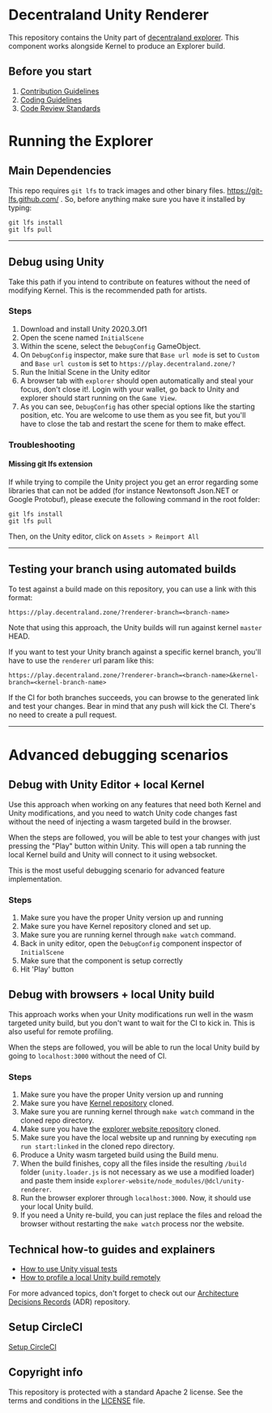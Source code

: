 # Decentraland Unity Renderer

This repository contains the Unity part of [decentraland explorer](https://play.decentraland.org). This component works alongside Kernel to produce an Explorer build.

## Before you start

1. [Contribution Guidelines](.github/CONTRIBUTING.md)
2. [Coding Guidelines](docs/style-guidelines.md)
3. [Code Review Standards](docs/code-review-standards.md)

# Running the Explorer

## Main Dependencies

This repo requires `git lfs` to track images and other binary files. https://git-lfs.github.com/ .
So, before anything make sure you have it installed by typing:

    git lfs install
    git lfs pull

---

## Debug using Unity

Take this path if you intend to contribute on features without the need of modifying Kernel.
This is the recommended path for artists.

### Steps

1. Download and install Unity 2020.3.0f1
2. Open the scene named `InitialScene`
3. Within the scene, select the `DebugConfig` GameObject.
4. On `DebugConfig` inspector, make sure that `Base url mode` is set to `Custom`
   and `Base url custom` is set to `https://play.decentraland.zone/?`
5. Run the Initial Scene in the Unity editor
6. A browser tab with `explorer` should open automatically and steal your focus, don't close it!. Login with your wallet, go back to Unity and explorer should start running on the `Game View`.
7. As you can see, `DebugConfig` has other special options like the starting position, etc. You are welcome to use them as you see fit, but you'll have to close the tab and restart the scene for them to make effect.

### Troubleshooting

#### Missing git lfs extension

If while trying to compile the Unity project you get an error regarding some libraries that can not be added (for instance Newtonsoft
Json.NET or Google Protobuf), please execute the following command in the root folder:

    git lfs install
    git lfs pull

Then, on the Unity editor, click on `Assets > Reimport All`

---

## Testing your branch using automated builds

To test against a build made on this repository, you can use a link with this format:

    https://play.decentraland.zone/?renderer-branch=<branch-name>

Note that using this approach, the Unity builds will run against kernel `master` HEAD.

If you want to test your Unity branch against a specific kernel branch, you'll have to use the `renderer` url param like this:

    https://play.decentraland.zone/?renderer-branch=<branch-name>&kernel-branch=<kernel-branch-name>

If the CI for both branches succeeds, you can browse to the generated link and test your changes. Bear in mind that any push will kick the CI. There's no need to create a pull request.

---

<a name="advanced-debugging-scenarios"></a>

# Advanced debugging scenarios

## Debug with Unity Editor + local Kernel

Use this approach when working on any features that need both Kernel and Unity modifications, and you need to watch Unity code changes fast without the need of injecting a wasm targeted build in the browser.

When the steps are followed, you will be able to test your changes with just pressing the "Play" button within Unity. This will open a tab running the local Kernel build and Unity will connect to it using websocket.

This is the most useful debugging scenario for advanced feature implementation.

### Steps

1. Make sure you have the proper Unity version up and running
2. Make sure you have Kernel repository cloned and set up.
3. Make sure you are running kernel through `make watch` command.
4. Back in unity editor, open the `DebugConfig` component inspector of `InitialScene`
5. Make sure that the component is setup correctly
6. Hit 'Play' button

## Debug with browsers + local Unity build

This approach works when your Unity modifications run well in the wasm targeted unity build, but you don't want to wait for the CI to kick in. This is also useful for remote profiling.

When the steps are followed, you will be able to run the local Unity build by going to `localhost:3000` without the need of CI.

### Steps

1. Make sure you have the proper Unity version up and running
2. Make sure you have [Kernel repository](https://github.com/decentraland/kernel) cloned.
3. Make sure you are running kernel through `make watch` command in the cloned repo directory.
4. Make sure you have the [explorer website repository](https://github.com/decentraland/explorer-website) cloned.
5. Make sure you have the local website up and running by executing `npm run start:linked` in the cloned repo directory.
6. Produce a Unity wasm targeted build using the Build menu.
7. When the build finishes, copy all the files inside the resulting `/build` folder (`unity.loader.js` is not necessary as we use a modified loader) and paste them inside `explorer-website/node_modules/@dcl/unity-renderer`.
8. Run the browser explorer through `localhost:3000`. Now, it should use your local Unity build.
9. If you need a Unity re-build, you can just replace the files and reload the browser without restarting the `make watch` process nor the website.

## Technical how-to guides and explainers

- [How to use Unity visual tests](docs/how-to-use-unity-visual-tests.md)
- [How to profile a local Unity build remotely](docs/how-to-profile-a-local-unity-build-remotely.md)

For more advanced topics, don't forget to check out our [Architecture Decisions Records](https://github.com/decentraland/adr) (ADR) repository.

## Setup CircleCI

[Setup CircleCI](docs/setup-circleci.md)
## Copyright info

This repository is protected with a standard Apache 2 license. See the terms and conditions in
the [LICENSE](https://github.com/decentraland/unity-renderer/blob/master/LICENSE) file.
